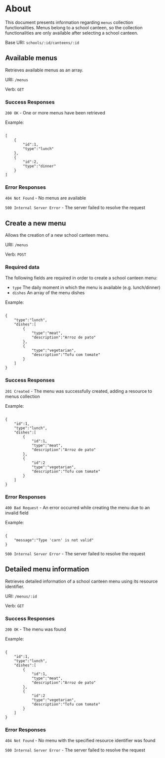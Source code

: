 # About

This document presents information regarding `menus` collection functionalities.
Menus belong to a school canteen, so the collection functionalities are only available after selecting a school canteen.

Base URI: `schools/:id/canteens/:id`

## Available menus

Retrieves available menus as an array.

URI: `/menus`

Verb: `GET`

### Success Responses

`200 OK` - One or more menus have been retrieved

Example:

```

[
    {
        "id":1,
        "type":"lunch"
    },
    {
        "id":2,
        "type":"dinner"
    }
]

```

### Error Responses

`404 Not Found` - No menus are available

`500 Internal Server Error` - The server failed to resolve the request


## Create a new menu

Allows the creation of a new school canteen menu.

URI: `/menus`

Verb: `POST`

### Required data

The following fields are required in order to create a school canteen menu:

- `type` The daily moment in which the menu is available (e.g. lunch/dinner)
- `dishes` An array of the menu dishes

Example:

```

{
    "type":"lunch",
    "dishes":[
        {
            "type":"meat",
            "description":"Arroz de pato"
        },
        {
            "type":"vegetarian",
            "description":"Tofu com tomate"
        }
    ]
}

```

### Success Responses

`201 Created` - The menu was successfully created, adding a resource to menus collection

Example:

```

{
    "id":1,
    "type":"lunch",
    "dishes":[
        {
            "id":1,
            "type":"meat",
            "description":"Arroz de pato"
        },
        {
            "id":2
            "type":"vegetarian",
            "description":"Tofu com tomate"
        }
    ]
}

```

### Error Responses

`400 Bad Request` - An error occurred while creating the menu due to an invalid field

Example:

```

{
    "message":"Type 'carn' is not valid"
}

```

`500 Internal Server Error` - The server failed to resolve the request


## Detailed menu information

Retrieves detailed information of a school canteen menu using its resource identifier.

URI: `/menus/:id`

Verb: `GET`

### Success Responses

`200 OK` - The menu was found

Example:

```

{
    "id":1,
    "type":"lunch",
    "dishes":[
        {
            "id":1,
            "type":"meat",
            "description":"Arroz de pato"
        },
        {
            "id":2
            "type":"vegetarian",
            "description":"Tofu com tomate"
        }
    ]
}

```

### Error Responses

`404 Not Found` - No menu with the specified resource identifier was found

`500 Internal Server Error` - The server failed to resolve the request